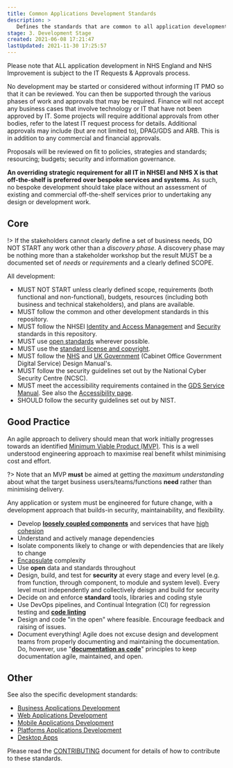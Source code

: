 ```yaml
---
title: Common Applications Development Standards
description: >
   Defines the standards that are common to all application development projects.
stage: 3. Development Stage
created: 2021-06-08 17:21:47
lastUpdated: 2021-11-30 17:25:57
---
```


Please note that ALL application development in NHS England and NHS Improvement is subject to the IT Requests & Approvals process.

No development may be started or considered without informing IT PMO so that it can be reviewed. You can then be supported through the
various phases of work and approvals that may be required. Finance will not accept any business cases that involve technology or IT that have not been approved by IT.
Some projects will require additional approvals from other bodies, refer to the latest IT request process for details. Additional approvals may include (but are not limited to), DPAG/GDS and ARB. This is in addition to any commercial and financial approvals.

Proposals will be reviewed on fit to policies, strategies and standards; resourcing; budgets; security and information governance.

**An overriding strategic requirement for all IT in NHSEI and NHS X is that off-the-shelf is preferred over bespoke services and systems.**
As such, no bespoke development should take place without an assessment of existing and commercial off-the-shelf services prior to undertaking any design or development work.

## Core

!> If the stakeholders cannot clearly define a set of business needs, DO NOT START any work other than a _discovery phase_. A discovery phase may be nothing more than a stakeholder workshop but the result MUST be a documented set of _needs_ or _requirements_ and a clearly defined SCOPE.

All development:

* MUST NOT START unless clearly defined scope, requirements (both functional and non-functional), budgets, resources (including both business and technical stakeholders), and plans are available.
* MUST follow the common and other development standards in this repository.
* MUST follow the NHSEI [Identity and Access Management](idam/readme) and [Security](security/readme.md) standards in this repository.
* MUST use [open standards](https://www.gov.uk/government/publications/open-standards-principles/open-standards-principles) wherever possible.
* MUST use the [standard license and copyright](application-development/common-dev/code-license-and-copyright.md).
* MUST follow the [NHS](https://service-manual.nhs.uk/) and [UK Government](https://www.gov.uk/service-manual) (Cabinet Office Government Digital Service) Design Manual's.
* MUST follow the security guidelines set out by the National Cyber Security Centre (NCSC).
* MUST meet the accessibility requirements contained in the [GDS Service Manual](https://www.gov.uk/service-manual/helping-people-to-use-your-service/making-your-service-accessible-an-introduction#meeting-government-accessibility-requirements). See also the [Accessibility page](application-development/common-dev/accessibility).
* SHOULD follow the security guidelines set out by NIST.

## Good Practice

An agile approach to delivery should mean that work initially progresses towards an identified [Minimum Viable Product (MVP)](https://www.agilealliance.org/glossary/mvp/#q=~(infinite~false~filters~(tags~(~'mvp))~searchTerm~'~sort~false~sortDirection~'asc~page~1)). This is a well understood engineering approach to maximise real benefit whilst minimising cost and effort. 

?> Note that an MVP **must** be aimed at getting the _maximum understanding_ about what the target business users/teams/functions **need** rather than minimising delivery.

Any application or system must be engineered for future change, with a development approach that builds-in security, maintainability, and flexibility.

* Develop **[loosely coupled components](https://ieeexplore.ieee.org/abstract/document/6299100)** and services that have [high cohesion](https://en.wikipedia.org/wiki/Cohesion_(computer_science))
* Understand and actively manage dependencies
* Isolate components likely to change or with dependencies that are likely to change
* [Encapsulate](https://en.wikipedia.org/wiki/Encapsulation_(computer_programming)) complexity
* Use **open** data and standards throughout
* Design, build, and test for **security** at every stage and every level (e.g. from function, through component, to module and system level). Every level must independently and collectively deisgn and build for security
* Decide on and enforce **standard** tools, libraries and coding style
* Use DevOps pipelines, and Continual Integration (CI) for regression testing and **[code linting](https://www.perforce.com/blog/qac/what-lint-code-and-why-linting-important)**
* Design and code "in the open" where feasible. Encourage feedback and raising of issues.
* Document everything! Agile does not excuse design and development teams from properly documenting and maintaining the documentation. Do, however, use "**[documentation as code](https://technology.blog.gov.uk/2017/08/25/why-we-use-a-docs-as-code-approach-for-technical-documentation/)**" principles to keep documentation agile, maintained, and open.

## Other

See also the specific development standards:

* [Business Applications Development](application-development/business-dev/)
* [Web Applications Development](application-development/web-dev/)
* [Mobile Applications Development](application-development/mobile-dev/)
* [Platforms Applications Development](application-development/platform-dev/)
* [Desktop Apps](application-development/desktop-apps/)

Please read the [CONTRIBUTING](CONTRIBUTING.md) document for details of how to contribute to these standards.
